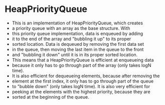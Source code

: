 # HeapPriorityQueue

 * This is an implementation of HeapPriorityQueue, which creates
 * a priority queue with an array as the base structure. With
 * this priority queue implementation, data is enqueued by adding
 * it to the end of the array and "bubbling it up" to its proper
 * sorted location. Data is dequeued by removing the first data set
 * in the queue, then moving the last item in the queue to the front
 * and "bubbling it down" until it is in its proper sorted location.
 * This means that a HeapPriorityQueue is efficient at enqueueing data
 * because it only has to go through part of the array (only takes logN time).
 * It is also efficient for dequeueing elements, because after removing the
 * element at the first index, it only has to go through part of the queue
 * to "bubble down" (only takes logN time). It is also very efficient for
 * peeking at the elements with the highest priority, because they are
 * sorted at the beginning of the queue.
